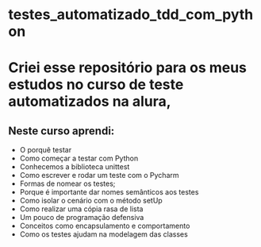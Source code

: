 # testes_automatizado_tdd_com_python
<h1>Criei esse repositório para os meus estudos no curso de teste automatizados na alura,</h1>

<h2>Neste curso aprendi:</h2>

- O porquê testar
- Como começar a testar com Python
- Conhecemos a biblioteca unittest
- Como escrever e rodar um teste com o Pycharm
- Formas de nomear os testes;
- Porque é importante dar nomes semânticos aos testes
- Como isolar o cenário com o método setUp
- Como realizar uma cópia rasa de lista
- Um pouco de programação defensiva
- Conceitos como encapsulamento e comportamento
- Como os testes ajudam na modelagem das classes

